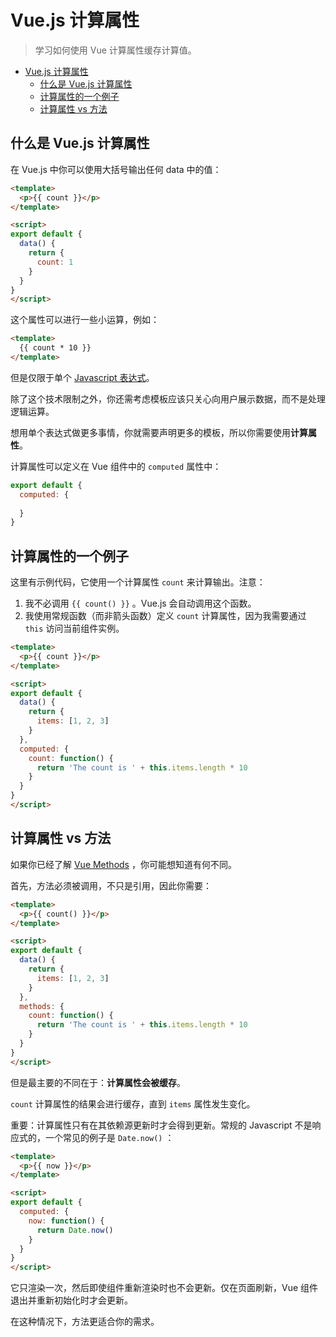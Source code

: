 # Vue.js 计算属性

> 学习如何使用 Vue 计算属性缓存计算值。

<!-- TOC -->

- [Vue.js 计算属性](#vuejs-计算属性)
  - [什么是 Vue.js 计算属性](#什么是-vuejs-计算属性)
  - [计算属性的一个例子](#计算属性的一个例子)
  - [计算属性 vs 方法](#计算属性-vs-方法)

<!-- /TOC -->

## 什么是 Vue.js 计算属性

在 Vue.js 中你可以使用大括号输出任何 data 中的值：

```html
<template>
  <p>{{ count }}</p>
</template>

<script>
export default {
  data() {
    return {
      count: 1
    }
  }
}
</script>
```

这个属性可以进行一些小运算，例如：

```html
<template>
  {{ count * 10 }}
</template>
```

但是仅限于单个 [Javascript 表达式](https://flaviocopes.com/javascript-expressions/)。

除了这个技术限制之外，你还需考虑模板应该只关心向用户展示数据，而不是处理逻辑运算。

想用单个表达式做更多事情，你就需要声明更多的模板，所以你需要使用**计算属性**。

计算属性可以定义在 Vue 组件中的 `computed` 属性中：

```javascript
export default {
  computed: {
    
  }
}
```

## 计算属性的一个例子

这里有示例代码，它使用一个计算属性 `count` 来计算输出。注意：

1. 我不必调用 `{{ count() }}` 。Vue.js 会自动调用这个函数。
2. 我使用常规函数（而非箭头函数）定义 `count` 计算属性，因为我需要通过 `this` 访问当前组件实例。

```html
<template>
  <p>{{ count }}</p>
</template>

<script>
export default {
  data() {
    return {
      items: [1, 2, 3]
    }
  },
  computed: {
    count: function() {
      return 'The count is ' + this.items.length * 10
    }
  }
}
</script>
```

## 计算属性 vs 方法

如果你已经了解 [Vue Methods](https://github.com/coderfe/100-days-of-translate/blob/master/vue-methods.md) ，你可能想知道有何不同。

首先，方法必须被调用，不只是引用，因此你需要：

```html
<template>
  <p>{{ count() }}</p>
</template>

<script>
export default {
  data() {
    return {
      items: [1, 2, 3]
    }
  },
  methods: {
    count: function() {
      return 'The count is ' + this.items.length * 10
    }
  }
}
</script>
```

但是最主要的不同在于：**计算属性会被缓存**。

`count` 计算属性的结果会进行缓存，直到 `items` 属性发生变化。

重要：计算属性只有在其依赖源更新时才会得到更新。常规的 Javascript 不是响应式的，一个常见的例子是 `Date.now()` ：

```html
<template>
  <p>{{ now }}</p>
</template>

<script>
export default {
  computed: {
    now: function() {
      return Date.now()
    }
  }
}
</script>
```

它只渲染一次，然后即使组件重新渲染时也不会更新。仅在页面刷新，Vue 组件退出并重新初始化时才会更新。

在这种情况下，方法更适合你的需求。
